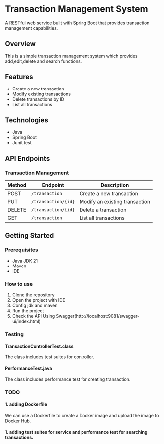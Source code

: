 # Transaction Management System

A RESTful web service built with Spring Boot that provides transaction management capabilities.

## Overview

This is a simple transaction management system which provides add,edit,delete and search functions.

## Features

- Create a new transaction
- Modify existing transactions
- Delete transactions by ID
- List all transactions

## Technologies

- Java
- Spring Boot
- Junit test

## API Endpoints

### Transaction Management

| Method | Endpoint | Description |
|--------|----------|-------------|
| POST | `/transaction` | Create a new transaction |
| PUT | `/transaction/{id}` | Modify an existing transaction |
| DELETE | `/transaction/{id}` | Delete a transaction |
| GET | `/transaction` | List all transactions |

## Getting Started

### Prerequisites

- Java JDK 21
- Maven
- IDE

### How to use

1. Clone the repository
2. Open the project with IDE
3. Config jdk and maven
4. Run the project
4. Check the API Using Swagger(http://localhost:9081/swagger-ui/index.html)

### Testing
#### TransactionControllerTest.class
The class includes test suites for controller.

#### PerformanceTest.java
The class includes performance test for creating transaction.

### TODO
#### 1. adding Dockerfile
We can use a Dockerfile to create a Docker image and upload the image to Docker Hub.

#### 1. adding test suites for service and performance test for searching transactions.

